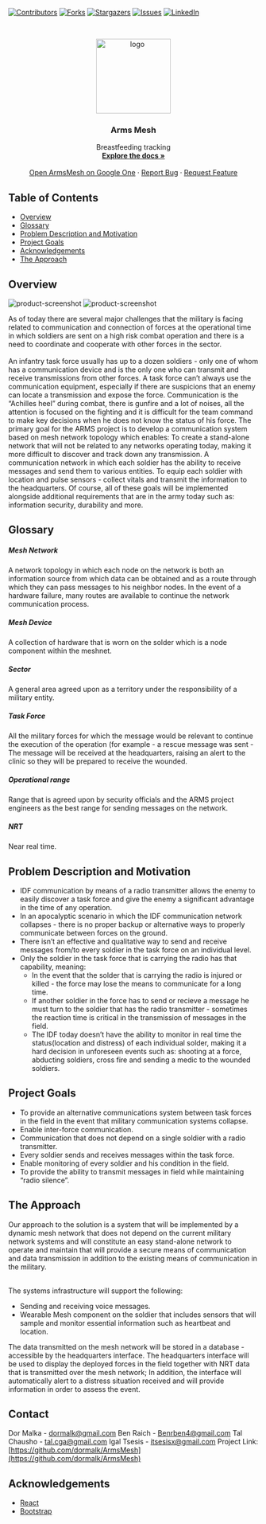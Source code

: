 <!--
*** Thanks for checking out this README Template. If you have a suggestion that would
*** make this better, please fork the repo and create a pull request or simply open
*** an issue with the tag "enhancement".
*** Thanks again! Now go create something AMAZING! :D
***
***
***
*** To avoid retyping too much info. Do a search and replace for the following:
*** github_username, repo, twitter_handle, email
-->





<!-- PROJECT SHIELDS -->
<!--
*** I'm using markdown "reference style" links for readability.
*** Reference links are enclosed in brackets [ ] instead of parentheses ( ).
*** See the bottom of this document for the declaration of the reference variables
*** for contributors-url, forks-url, etc. This is an optional, concise syntax you may use.
*** https://www.markdownguide.org/basic-syntax/#reference-style-links
-->
[![Contributors][contributors-shield]][contributors-url]
[![Forks][forks-shield]][forks-url]
[![Stargazers][stars-shield]][stars-url]
[![Issues][issues-shield]][issues-url]
[![LinkedIn][linkedin-shield]][linkedin-url]
<!--[![MIT License][license-shield]][license-url]-->



<!-- PROJECT LOGO -->
<br />
<p align="center">
  <a href="https://github.com/dormalk/ArmsMesh">
    <img src="https://i.imgur.com/UdbswpM.png" alt="logo" width="150" height="150"/>
  </a>
  <h3 align="center">Arms Mesh</h3>

  <p align="center">
    Breastfeeding tracking 
    <br />
    <a href="https://github.com/dormalk/ArmsMesh"><strong>Explore the docs »</strong></a>
    <br />
    <br />
    <a href="https://drive.google.com/open?id=1gEH-2Ct-r3r2Eb7IMejEUaathYRAJ1e8" target="_blank">Open ArmsMesh on Google One</a>
    ·
    <a href="https://github.com/dormalk/ArmsMesh/issues">Report Bug</a>
    ·
    <a href="https://github.com/dormalk/ArmsMesh/issues">Request Feature</a>
  </p>
</p>



<!-- TABLE OF CONTENTS -->
## Table of Contents

* [Overview](#overview)
* [Glossary](#glossary)
* [Problem Description and Motivation](#Problem-description-and-motivation)
* [Project Goals](#project-goals)
* [Acknowledgements](#acknowledgements)
* [The Approach](#the-approach)
<!--* [Contributing](#contributing)
* [Roadmap](#roadmap)
* [License](#license)-->



<!-- ABOUT THE PROJECT -->
## Overview

![product-screenshot][product-screenshot1]
![product-screenshot][product-screenshot2]

As of today there are several major challenges that the military is facing related to communication and connection of forces at the operational time in which soldiers are sent on a high risk combat operation and there is a need to coordinate and cooperate with other forces in the sector. <br/><br/>
An infantry task force usually has up to a dozen soldiers - only one of whom has a communication device and is the only one who can transmit and receive transmissions from other forces.
A task force can’t always use the communication equipment, especially if there are suspicions that an enemy can locate a transmission and expose the force.
Communication is the “Achilles heel” during combat, there is gunfire and a lot of noises, all the attention is focused on the fighting and it is difficult for the team command to make key decisions when he does not know the status of his force. 
The primary goal for the ARMS project is to develop a communication system based on mesh network topology which enables:
To create a stand-alone network that will not be related to any networks operating today, making it more difficult to discover and track down any transmission.
A communication network in which each soldier has the ability to receive messages and send them to various entities.
To equip each soldier with location and pulse sensors - collect vitals and transmit the information to the headquarters.
Of course, all of these goals will be implemented alongside additional requirements that are in the army today such as: information security, durability and more.

## Glossary

##### Mesh Network
A network topology in which each node on the network is both an information source from which data can be obtained and as a route through which they can pass messages to his neighbor nodes.  In the event of a hardware failure, many routes are available to continue the network communication process.
##### Mesh Device
A collection of hardware that is worn on the solder which is a node component within the meshnet.
##### Sector 
A general area agreed upon as a territory under the responsibility of a military entity.<br/>
##### Task Force
All the military forces for which the message would be relevant to continue the execution of the operation (for example - a rescue message was sent - The message will be received at the headquarters, raising an alert to the clinic so they will be prepared to receive the wounded.
##### Operational range 
Range that is agreed upon by security officials and the ARMS project engineers as the best range for sending messages on the network.
##### NRT
Near real time.


<!-- GETTING STARTED -->
## Problem Description and Motivation

* IDF communication by means of a radio transmitter allows the enemy to easily discover a task force and give the enemy a significant advantage in the time of any operation.
* In an apocalyptic scenario in which the IDF communication network collapses - there is no proper backup or alternative ways to properly communicate between forces on the ground.
* There isn’t an effective and qualitative way to send and receive messages from/to every soldier in the task force on an individual level. 
* Only the soldier in the task force that is carrying the radio has that capability, meaning:
  * In the event that the solder that is carrying the radio is injured or killed - the force may lose the means to communicate for a long time.
  * If another soldier in the force has to send or recieve a message he must turn to the soldier that has the radio transmitter - sometimes the reaction time is critical in the transmission of messages in the field.
  * The IDF today doesn’t have the ability to monitor in real time the status(location and distress) of each individual solder, making  it a hard decision in unforeseen events such as: shooting at a force, abducting soldiers, cross fire and sending a medic to the wounded soldiers.

## Project Goals
  * To provide an alternative communications system between task forces in the field in the event that military communication systems collapse.
  * Enable inter-force communication.
  * Communication that does not depend on a single soldier with a radio transmitter.
  * Every soldier sends and receives messages within the task force.
  * Enable monitoring of every soldier and his condition in the field.
  * To provide the ability to transmit messages in field while maintaining “radio silence”. 

## The Approach
 
Our approach to the solution is a system that will be implemented by a dynamic mesh network that does not depend on the current military network systems and will constitute an easy stand-alone network to operate and maintain that will provide a secure means of communication and data transmission in addition to the existing means of communication in the military. <br/><br/>

The systems infrastructure will support the following:
* Sending and receiving voice messages.
* Wearable Mesh component on the soldier that includes sensors that will sample and monitor essential information such as heartbeat and location.<br/>

The data transmitted on the mesh network will be stored in a database - accessible by the headquarters interface.
The headquarters interface will be used to display the deployed forces in the field together with NRT data that is transmitted over the mesh network; In addition, the interface will automatically alert to a distress situation received and will provide information in order to assess the event.

<!-- CONTACT -->
## Contact

Dor Malka - [dormalk@gmail.com](mailto:dormalk@gmail.com)
Ben Raich - [Benrben4@gmail.com](mailto:Benrben4@gmail.com)
Tal Chausho - [tal.cga@gmail.com](mailto:tal.cga@gmail.com)
Igal Tsesis - [itsesisx@gmail.com](mailto:itsesisx@gmail.com)
Project Link: [https://github.com/dormalk/ArmsMesh](https://github.com/dormalk/ArmsMesh)



<!-- ACKNOWLEDGEMENTS -->
## Acknowledgements

  * [React](https://reactjs.org/)
  * [Bootstrap](https://getbootstrap.com/)





<!-- MARKDOWN LINKS & IMAGES -->
<!-- https://www.markdownguide.org/basic-syntax/#reference-style-links -->
[contributors-shield]: https://img.shields.io/github/contributors/dormalk/ArmsMesh.svg?style=flat-square
[contributors-url]: https://github.com/dormalk/ArmsMesh/graphs/contributors
[forks-shield]: https://img.shields.io/github/forks/dormalk/ArmsMesh.svg?style=flat-square
[forks-url]: https://github.com/dormalk/ArmsMesh/network/members
[stars-shield]: https://img.shields.io/github/stars/dormalk/ArmsMesh.svg?style=flat-square
[stars-url]: https://github.com/dormalk/ArmsMesh/stargazers
[issues-shield]: https://img.shields.io/github/issues/dormalk/ArmsMesh.svg?style=flat-square
[issues-url]: https://github.com/dormalk/ArmsMesh/issues
[license-shield]: https://img.shields.io/github/license/dormalk/ArmsMesh.svg?style=flat-square
[license-url]: https://github.com/dormalk/ArmsMesh/blob/master/LICENSE.txt
[linkedin-shield]: https://img.shields.io/badge/-LinkedIn-black.svg?style=flat-square&logo=linkedin&colorB=555
[linkedin-url]: https://www.linkedin.com/in/dor-malka-444b94116/
[product-screenshot1]: https://i.imgur.com/fN4qlyf.png
[product-screenshot2]: https://i.imgur.com/RaMElMP.png

